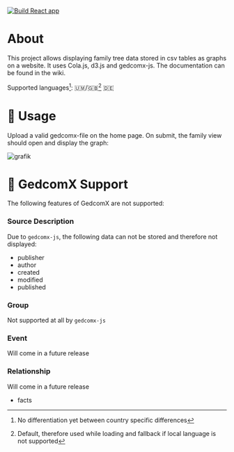 [![Build React app](https://github.com/l0drex/family-tree/actions/workflows/build.yml/badge.svg)](https://github.com/l0drex/family-tree/actions/workflows/build.yml)

# About

This project allows displaying family tree data stored in csv tables as graphs on a website.
It uses Cola.js, d3.js and gedcomx-js.
The documentation can be found in the wiki.

Supported languages[^1]: 🇺🇲/🇬🇧[^2] 🇩🇪

<!-- TODO add wiki page on how to add language support and then link it here -->

[^1]: No differentiation yet between country specific differences
[^2]: Default, therefore used while loading and fallback if local language is not supported


# 🌳 Usage

Upload a valid gedcomx-file on the home page. On submit, the family view should open and display the graph:

![grafik](https://user-images.githubusercontent.com/46622675/177526424-7507cbc5-e640-4657-bf1c-2a2d2a459685.png)


# 🚧 GedcomX Support
The following features of GedcomX are not supported:

### Source Description
Due to `gedcomx-js`, the following data can not be stored and therefore not displayed:
- publisher
- author
- created
- modified
- published

### Group
Not supported at all by `gedcomx-js`

### Event
Will come in a future release

### Relationship
Will come in a future release
- facts

